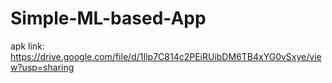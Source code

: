 # Simple-ML-based-App

apk link: https://drive.google.com/file/d/1Ilp7C814c2PEiRUibDM6TB4xYG0vSxye/view?usp=sharing
